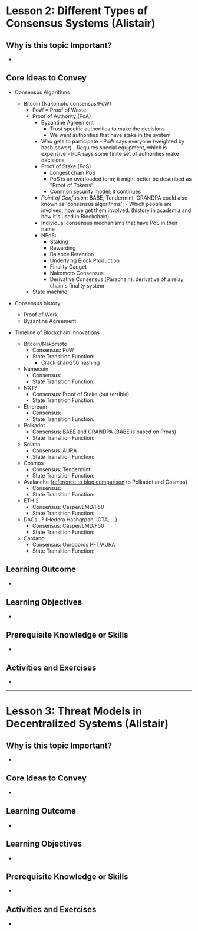 
# Lesson 2: Different Types of Consensus Systems (Alistair)

## Why is this topic Important?

- 

## Core Ideas to Convey

- Consensus Algorithms
  - Bitcoin (Nakomoto consensus/PoW)
      - PoW = Proof of Waste!
      - Proof of Authority (PoA)
          - Byzantine Agreement
            - Trust specific authorities to make the decisions
            - We want authorities that have stake in the system
        - Who gets to participate
                - PoW says everyone (weighted by hash power)
                - Requires special equipment, which is expensive
                - PoA says some finite set of authorities make decisions
        - Proof of Stake (PoS)
            - Longest chain PoS
            - PoS is an overloaded term; it might better be described as "Proof of Tokens"
            - Common security model; it continues   
        - *Point of Confusion*: BABE, Tendermint, GRANDPA could also known as 'consensus algorithms'; 
                - Which people are involved, how we get them involved.
        (history in academia and how it's used in Blockchain) 
        - Individual consensus mechanisms that have PoS in their name
        - NPoS: 
            - Staking
            - Rewarding
            - Balance Retention
            - Underlying Block Production
            - Finality Gadget
            - Nakomoto Consensus
            - Derivative Consensus (Parachain). derivative of a relay chain's finality system
    - State machine
- Consensus history
	- Proof of Work 
	- Byzantine Agreement

- Timeline of Blockchain Innovations
    - Bitcoin/Nakomoto
        - Consensus: PoW
        - State Transition Function: 
            - Crack shar-256 hashing
    - Namecoin
        - Consensus:
        - State Transition Function:
    - NXT?
        - Consensus: Proof of Stake (but terrible)
        - State Transition Function:
    - Ethereum
        - Consensus:
        - State Transition Function: 
    - Polkadot
        - Consensus: BABE and GRANDPA (BABE is based on Proas)
        - State Transition Function:
    - Solana
        - Consensus: AURA
        - State Transition Function:
    - Cosmos
        - Consensus: Tendermint
        - State Transition Function: 
    - Avalanche {[reference to blog comparison](https://medium.com/@arikan/a-comparison-of-heterogeneous-blockchain-networks-4bf7ff2fe279) to Polkadot and Cosmos}
        - Consensus: 
        - State Transition Function: 
    -  ETH 2
        - Consensus: Casper/LMD/F50
        - State Transition Function:
    - DAGs...? (Hedera Hashgrpah, IOTA, ...)
        - Consensus: Casper/LMD/F50
        - State Transition Function:
    - Cardano
        - Consensus: Ouroboros PFT/AURA
        - State Transition Function:
        
## Learning Outcome

- 

## Learning Objectives

- 

## Prerequisite Knowledge or Skills

- 

## Activities and Exercises

-

--- 

# Lesson 3: Threat Models in Decentralized Systems (Alistair)

## Why is this topic Important?

- 

## Core Ideas to Convey

- 

## Learning Outcome

- 

## Learning Objectives

- 

## Prerequisite Knowledge or Skills

- 

## Activities and Exercises

-
